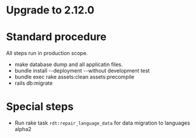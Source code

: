 # Upgrade to 2.12.0

# Standard procedure

All steps run in production scope.

- make database dump and all applicatin files.
- bundle install --deployment --without development test
- bundle exec rake assets:clean assets:precompile
- rails db:migrate

# Special steps

- Run rake task `rdt:repair_language_data` for data migration to languages alpha2
